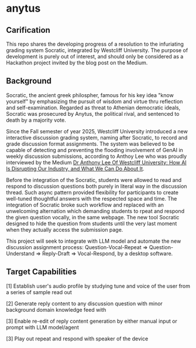 # anytus

## Carification

This repo shares the developing progress of a resolution to the infuriating grading system Socratic, integrated by Westcliff University. The purpose of development is purely out of interest, and should only be considered as a Hackathon project invited by the blog post on the Medium.

## Background

Socratic, the ancient greek philospher, famous for his key idea "know yourself" by emphasizing the pursuit of wisdom and virtue thru  reflection and self-examination. Regarded as threat to Athenian democratic ideals, Socratic was prosecured by Anytus, the political rival, and sentenced to death by a majority vote. 

Since the Fall semester of year 2025, Westcliff University introduced a new interactive discussion grading system, naming after Socratic, to record and grade discussion format assignments. The system was believed to be capable of detecting and preventing the flooding involvement of GenAI in weekly discussion submissions, according to Anthoy Lee who was proudly interviewed by the Medium [Dr Anthony Lee Of Westcliff University: How AI Is Disrupting Our Industry, and What We Can Do About It](https://medium.com/authority-magazine/dr-anthony-lee-of-westcliff-university-how-ai-is-disrupting-our-industry-and-what-we-can-do-about-68e214098b3a).

Before the integration of the Socratic, students were allowed to read and respond to discussion questions both purely in literal way in the discussion thread. Such async pattern provided flexibility for participants to create well-tuned thoughtful answers with the respected space and time. The integration of Socratic broke such workflow and replaced with an unwelcoming alternation which demanding students to rpeat and respond the given question vocally, in the same webpage. The new tool Socratic designed to hide the question from students until the very last moment when they actually access the submission page.

This project will seek to integrate with LLM model and automate the new discussion assignment process: Question-Vocal-Repeat => Question-Understand => Reply-Draft => Vocal-Respond, by a desktop software.

## Target Capabilities

[1] Establish user's audio profile by studying tune and voice of the user from a series of sample read out

[2] Generate reply content to any discussion question with minor background domain knowledge feed with

[3] Enable re-edit of reply content generation by either manual input or prompt with LLM model/agent

[3] Play out repeat and respond with speaker of the device

